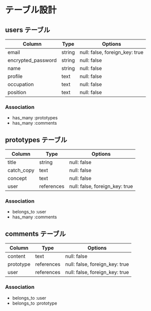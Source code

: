 # テーブル設計

## users テーブル
| Column             | Type   | Options                        |
| ------------------ | ------ | ------------------------------ |
| email              | string | null: false, foreign_key: true |
| encrypted_password | string | null: false                    |
| name               | string | null: false                    |
| profile            | text   | null: false                    |
| occupation         | text   | null: false                    |
| position           | text   | null: false                    |

### Association
- has_many :prototypes
- has_many :comments

## prototypes テーブル
| Column         | Type       | Options                        |
| -------------- | ---------- | ------------------------------ |
| title          | string     | null: false                    |
| catch_copy     | text       | null: false                    |
| concept        | text       | null: false                    |
| user           | references | null: false, foreign_key: true |

### Association
- belongs_to :user
- has_many :comments

## comments テーブル
| Column    | Type       | Options                         |
| --------- | ---------- | ------------------------------- |
| content   | text       | null: false                     |
| prototype | references | null: false, foreign_key: true  |
| user      | references | null: false, foreign_key: true  |

### Association
- belongs_to :user
- belongs_to :prototype
